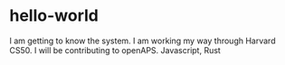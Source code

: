 # hello-world
I am getting to know the system.
I am working my way through Harvard CS50.
I will be contributing to openAPS.
Javascript, Rust
